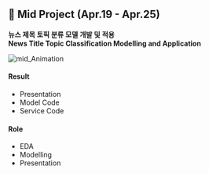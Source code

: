 ## 🦸 Mid Project (Apr.19 - Apr.25)  

**뉴스 제목 토픽 분류 모델 개발 및 적용**   
**News Title Topic Classification Modelling and Application**    

![mid_Animation](https://user-images.githubusercontent.com/62808393/168309486-3cc79304-e98e-42c2-91ca-b6912ea6d734.gif)

#### Result
- Presentation
- Model Code
- Service Code

#### Role
- EDA
- Modelling
- Presentation
